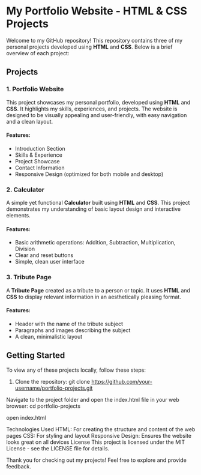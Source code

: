 # My Portfolio Website - HTML & CSS Projects

Welcome to my GitHub repository! This repository contains three of my personal projects developed using **HTML** and **CSS**. Below is a brief overview of each project:

## Projects

### 1. **Portfolio Website**
This project showcases my personal portfolio, developed using **HTML** and **CSS**. It highlights my skills, experiences, and projects. The website is designed to be visually appealing and user-friendly, with easy navigation and a clean layout.

#### Features:
- Introduction Section
- Skills & Experience
- Project Showcase
- Contact Information
- Responsive Design (optimized for both mobile and desktop)

### 2. **Calculator**
A simple yet functional **Calculator** built using **HTML** and **CSS**. This project demonstrates my understanding of basic layout design and interactive elements.

#### Features:
- Basic arithmetic operations: Addition, Subtraction, Multiplication, Division
- Clear and reset buttons
- Simple, clean user interface

### 3. **Tribute Page**
A **Tribute Page** created as a tribute to a person or topic. It uses **HTML** and **CSS** to display relevant information in an aesthetically pleasing format.

#### Features:
- Header with the name of the tribute subject
- Paragraphs and images describing the subject
- A clean, minimalistic layout

## Getting Started

To view any of these projects locally, follow these steps:

1. Clone the repository:
   git clone https://github.com/your-username/portfolio-projects.git
   
Navigate to the project folder and open the index.html file in your web browser:
cd portfolio-projects

open index.html

Technologies Used
HTML: For creating the structure and content of the web pages
CSS: For styling and layout
Responsive Design: Ensures the website looks great on all devices
License
This project is licensed under the MIT License - see the LICENSE file for details.

Thank you for checking out my projects! Feel free to explore and provide feedback.
